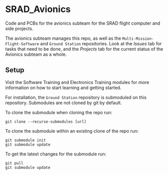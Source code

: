 # SRAD_Avionics
Code and PCBs for the avionics subteam for the SRAD flight computer and side projects.

The avionics subteam manages this repo, as well as the `Multi-Mission-Flight-Software` and `Ground Station`
repositories. Look at the *Issues* tab for tasks that need to be done, and the *Projects* tab for the current
status of the Avionics subteam as a whole. 

## Setup
Visit the Software Training and Electronics Training modules for more information on how to start learning 
and getting started.

For installation, the `Ground Station` repository is submoduled on this repository. Submodules are not cloned by git by default. 

To clone the submodule when cloning the repo run:
```
git clone --recurse-submodules [url]
```
To clone the submodule within an existing clone of the repo run:
```
git submodule init
git submodule update
```

To get the latest changes for the submodule run:
```
git pull
git submodule update
```

